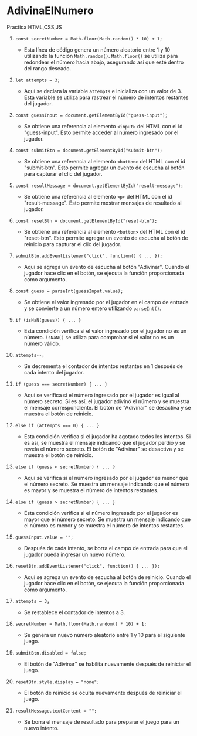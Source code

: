 # AdivinaElNumero
Practica HTML,CSS,JS

1. `const secretNumber = Math.floor(Math.random() * 10) + 1;`
   - Esta línea de código genera un número aleatorio entre 1 y 10 utilizando la función `Math.random()`. `Math.floor()` se utiliza para redondear el número hacia abajo, asegurando así que esté dentro del rango deseado.

2. `let attempts = 3;`
   - Aquí se declara la variable `attempts` e inicializa con un valor de 3. Esta variable se utiliza para rastrear el número de intentos restantes del jugador.

3. `const guessInput = document.getElementById("guess-input");`
   - Se obtiene una referencia al elemento `<input>` del HTML con el id "guess-input". Esto permite acceder al número ingresado por el jugador.

4. `const submitBtn = document.getElementById("submit-btn");`
   - Se obtiene una referencia al elemento `<button>` del HTML con el id "submit-btn". Esto permite agregar un evento de escucha al botón para capturar el clic del jugador.

5. `const resultMessage = document.getElementById("result-message");`
   - Se obtiene una referencia al elemento `<p>` del HTML con el id "result-message". Esto permite mostrar mensajes de resultado al jugador.

6. `const resetBtn = document.getElementById("reset-btn");`
   - Se obtiene una referencia al elemento `<button>` del HTML con el id "reset-btn". Esto permite agregar un evento de escucha al botón de reinicio para capturar el clic del jugador.

7. `submitBtn.addEventListener("click", function() { ... });`
   - Aquí se agrega un evento de escucha al botón "Adivinar". Cuando el jugador hace clic en el botón, se ejecuta la función proporcionada como argumento.

8. `const guess = parseInt(guessInput.value);`
   - Se obtiene el valor ingresado por el jugador en el campo de entrada y se convierte a un número entero utilizando `parseInt()`.

9. `if (isNaN(guess)) { ... }`
   - Esta condición verifica si el valor ingresado por el jugador no es un número. `isNaN()` se utiliza para comprobar si el valor no es un número válido.

10. `attempts--;`
    - Se decrementa el contador de intentos restantes en 1 después de cada intento del jugador.

11. `if (guess === secretNumber) { ... }`
    - Aquí se verifica si el número ingresado por el jugador es igual al número secreto. Si es así, el jugador adivinó el número y se muestra el mensaje correspondiente. El botón de "Adivinar" se desactiva y se muestra el botón de reinicio.

12. `else if (attempts === 0) { ... }`
    - Esta condición verifica si el jugador ha agotado todos los intentos. Si es así, se muestra el mensaje indicando que el jugador perdió y se revela el número secreto. El botón de "Adivinar" se desactiva y se muestra el botón de reinicio.

13. `else if (guess < secretNumber) { ... }`
    - Aquí se verifica si el número ingresado por el jugador es menor que el número secreto. Se muestra un mensaje indicando que el número es mayor y se muestra el número de intentos restantes.

14. `else if (guess > secretNumber) { ... }`
    - Esta condición verifica si el número ingresado por el jugador es mayor que el número secreto. Se muestra un mensaje indicando que el número es menor y se muestra el número de intentos restantes.

15. `guessInput.value = "";`
    - Después de cada intento, se borra el campo de entrada para que el jugador pueda ingresar un nuevo número.

16. `resetBtn.addEventListener("click", function() { ... });`
    - Aquí se agrega un evento de escucha al botón de reinicio. Cuando el jugador hace clic en el botón, se ejecuta la función proporcionada como argumento.

17. `attempts = 3;`
    - Se restablece el contador de intentos a 3.

18. `secretNumber = Math.floor(Math.random() * 10) + 1;`
    - Se genera un nuevo número aleatorio entre 1 y 10 para el siguiente juego.

19. `submitBtn.disabled = false;`
    - El botón de "Adivinar" se habilita nuevamente después de reiniciar el juego.

20. `resetBtn.style.display = "none";`
    - El botón de reinicio se oculta nuevamente después de reiniciar el juego.

21. `resultMessage.textContent = "";`
    - Se borra el mensaje de resultado para preparar el juego para un nuevo intento.
